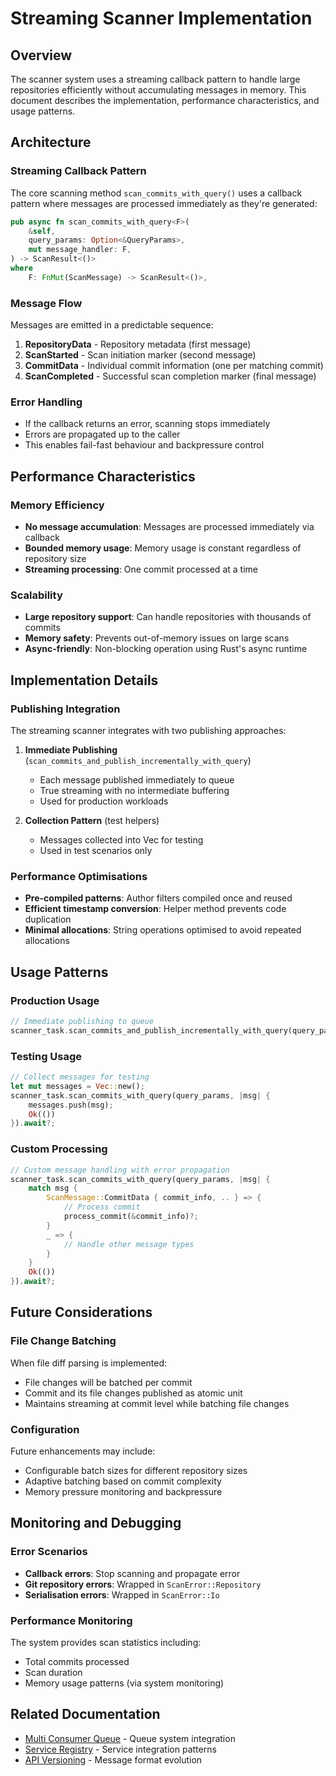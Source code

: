 # Streaming Scanner Implementation

## Overview

The scanner system uses a streaming callback pattern to handle large repositories efficiently without accumulating messages in memory. This document describes the implementation, performance characteristics, and usage patterns.

## Architecture

### Streaming Callback Pattern

The core scanning method `scan_commits_with_query()` uses a callback pattern where messages are processed immediately as they're generated:

```rust
pub async fn scan_commits_with_query<F>(
    &self,
    query_params: Option<&QueryParams>,
    mut message_handler: F,
) -> ScanResult<()>
where
    F: FnMut(ScanMessage) -> ScanResult<()>,
```

### Message Flow

Messages are emitted in a predictable sequence:

1. **RepositoryData** - Repository metadata (first message)
2. **ScanStarted** - Scan initiation marker (second message)
3. **CommitData** - Individual commit information (one per matching commit)
4. **ScanCompleted** - Successful scan completion marker (final message)

### Error Handling

- If the callback returns an error, scanning stops immediately
- Errors are propagated up to the caller
- This enables fail-fast behaviour and backpressure control

## Performance Characteristics

### Memory Efficiency

- **No message accumulation**: Messages are processed immediately via callback
- **Bounded memory usage**: Memory usage is constant regardless of repository size
- **Streaming processing**: One commit processed at a time

### Scalability

- **Large repository support**: Can handle repositories with thousands of commits
- **Memory safety**: Prevents out-of-memory issues on large scans
- **Async-friendly**: Non-blocking operation using Rust's async runtime

## Implementation Details

### Publishing Integration

The streaming scanner integrates with two publishing approaches:

1. **Immediate Publishing** (`scan_commits_and_publish_incrementally_with_query`)
   - Each message published immediately to queue
   - True streaming with no intermediate buffering
   - Used for production workloads

2. **Collection Pattern** (test helpers)
   - Messages collected into Vec for testing
   - Used in test scenarios only

### Performance Optimisations

- **Pre-compiled patterns**: Author filters compiled once and reused
- **Efficient timestamp conversion**: Helper method prevents code duplication
- **Minimal allocations**: String operations optimised to avoid repeated allocations

## Usage Patterns

### Production Usage

```rust
// Immediate publishing to queue
scanner_task.scan_commits_and_publish_incrementally_with_query(query_params).await?;
```

### Testing Usage

```rust
// Collect messages for testing
let mut messages = Vec::new();
scanner_task.scan_commits_with_query(query_params, |msg| {
    messages.push(msg);
    Ok(())
}).await?;
```

### Custom Processing

```rust
// Custom message handling with error propagation
scanner_task.scan_commits_with_query(query_params, |msg| {
    match msg {
        ScanMessage::CommitData { commit_info, .. } => {
            // Process commit
            process_commit(&commit_info)?;
        }
        _ => {
            // Handle other message types
        }
    }
    Ok(())
}).await?;
```

## Future Considerations

### File Change Batching

When file diff parsing is implemented:
- File changes will be batched per commit
- Commit and its file changes published as atomic unit
- Maintains streaming at commit level while batching file changes

### Configuration

Future enhancements may include:
- Configurable batch sizes for different repository sizes
- Adaptive batching based on commit complexity
- Memory pressure monitoring and backpressure

## Monitoring and Debugging

### Error Scenarios

- **Callback errors**: Stop scanning and propagate error
- **Git repository errors**: Wrapped in `ScanError::Repository`
- **Serialisation errors**: Wrapped in `ScanError::Io`

### Performance Monitoring

The system provides scan statistics including:
- Total commits processed
- Scan duration
- Memory usage patterns (via system monitoring)

## Related Documentation

- [Multi Consumer Queue](multiconsumer_queue.md) - Queue system integration
- [Service Registry](service_registry.md) - Service integration patterns
- [API Versioning](api_versioning.md) - Message format evolution
